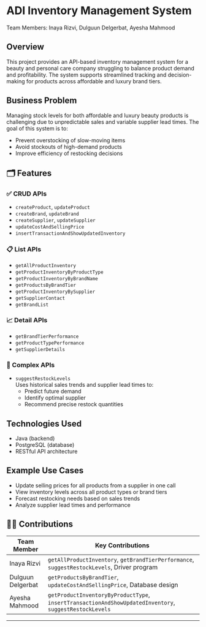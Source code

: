 # ADI Inventory Management System

Team Members: Inaya Rizvi, Dulguun Delgerbat, Ayesha Mahmood

## Overview

This project provides an API-based inventory management system for a beauty and personal care company struggling to balance product demand and profitability. The system supports streamlined tracking and decision-making for products across affordable and luxury brand tiers.

## Business Problem

Managing stock levels for both affordable and luxury beauty products is challenging due to unpredictable sales and variable supplier lead times. The goal of this system is to:
- Prevent overstocking of slow-moving items
- Avoid stockouts of high-demand products
- Improve efficiency of restocking decisions

## 🗂️ Features

### ✅ CRUD APIs
- `createProduct`, `updateProduct`
- `createBrand`, `updateBrand`
- `createSupplier`, `updateSupplier`
- `updateCostAndSellingPrice`
- `insertTransactionAndShowUpdatedInventory`

### 📋 List APIs
- `getAllProductInventory`
- `getProductInventoryByProductType`
- `getProductInventoryByBrandName`
- `getProductsByBrandTier`
- `getProductInventoryBySupplier`
- `getSupplierContact`
- `getBrandList`

### 📈 Detail APIs
- `getBrandTierPerformance`
- `getProductTypePerformance`
- `getSupplierDetails`

### 🤖 Complex APIs
- `suggestRestockLevels`  
Uses historical sales trends and supplier lead times to:
  - Predict future demand
  - Identify optimal supplier
  - Recommend precise restock quantities

## Technologies Used
- Java (backend)
- PostgreSQL (database)
- RESTful API architecture

## Example Use Cases
- Update selling prices for all products from a supplier in one call
- View inventory levels across all product types or brand tiers
- Forecast restocking needs based on sales trends
- Analyze supplier lead times and performance

## 👩‍💻 Contributions

| Team Member | Key Contributions |
|-------------|-------------------|
| Inaya Rizvi | `getAllProductInventory`, `getBrandTierPerformance`, `suggestRestockLevels`, Driver program |
| Dulguun Delgerbat | `getProductsByBrandTier`, `updateCostAndSellingPrice`, Database design |
| Ayesha Mahmood | `getProductInventoryByProductType`, `insertTransactionAndShowUpdatedInventory`, `suggestRestockLevels` |


---
